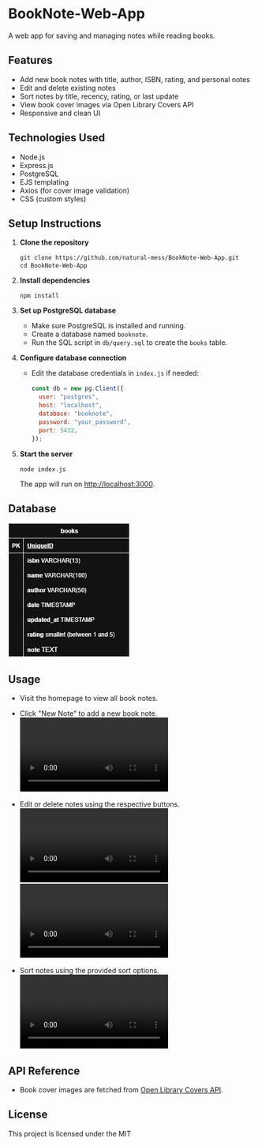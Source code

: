 # BookNote-Web-App

A web app for saving and managing notes while reading books.

## Features

- Add new book notes with title, author, ISBN, rating, and personal notes
- Edit and delete existing notes
- Sort notes by title, recency, rating, or last update
- View book cover images via Open Library Covers API
- Responsive and clean UI

## Technologies Used

- Node.js
- Express.js
- PostgreSQL
- EJS templating
- Axios (for cover image validation)
- CSS (custom styles)

## Setup Instructions

1. **Clone the repository**
   ```
   git clone https://github.com/natural-mess/BookNote-Web-App.git
   cd BookNote-Web-App
   ```

2. **Install dependencies**
   ```
   npm install
   ```

3. **Set up PostgreSQL database**
   - Make sure PostgreSQL is installed and running.
   - Create a database named `booknote`.
   - Run the SQL script in `db/query.sql` to create the `books` table.

4. **Configure database connection**
   - Edit the database credentials in `index.js` if needed:
     ```js
     const db = new pg.Client({
       user: "postgres",
       host: "localhost",
       database: "booknote",
       password: "your_password",
       port: 5432,
     });
     ```

5. **Start the server**
   ```
   node index.js
   ```
   The app will run on [http://localhost:3000](http://localhost:3000).

## Database
![alt text](db/booknote.jpg)

## Usage

- Visit the homepage to view all book notes.
- Click "New Note" to add a new book note.
<video controls src="demo/new.mp4" title=""></video>

- Edit or delete notes using the respective buttons.
<video controls src="demo/edit.mp4" title="Title"></video>
<video controls src="demo/delete.mp4" title="Title"></video>
- Sort notes using the provided sort options.
<video controls src="demo/sort.mp4" title="Title"></video>

## API Reference

- Book cover images are fetched from [Open Library Covers API](https://openlibrary.org/dev/docs/api/covers).

## License

This project is licensed under the MIT